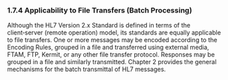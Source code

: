 ### 1.7.4 Applicability to File Transfers (Batch Processing)

Although the HL7 Version 2.x Standard is defined in terms of the client‑server (remote operation) model, its standards are equally applicable to file transfers. One or more messages may be encoded according to the Encoding Rules, grouped in a file and transferred using external media, FTAM, FTP, Kermit, or any other file transfer protocol. Responses may be grouped in a file and similarly transmitted. Chapter 2 provides the general mechanisms for the batch transmittal of HL7 messages.

